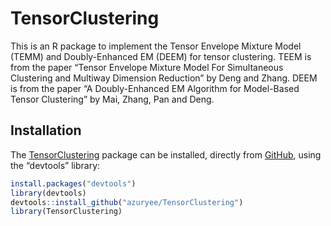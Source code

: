 
<!-- README.md is generated from README.Rmd. Please edit that file -->

TensorClustering
================

<!-- badges: start -->
<!-- badges: end -->

This is an R package to implement the Tensor Envelope Mixture Model
(TEMM) and Doubly-Enhanced EM (DEEM) for tensor clustering. TEEM is from
the paper “Tensor Envelope Mixture Model For Simultaneous Clustering and
Multiway Dimension Reduction” by Deng and Zhang. DEEM is from the paper
“A Doubly-Enhanced EM Algorithm for Model-Based Tensor Clustering” by
Mai, Zhang, Pan and Deng.

Installation
------------

The [TensorClustering](#tensorclustering) package can be installed,
directly from [GitHub](https://github.com/), using the “devtools”
library:

``` r
install.packages("devtools")
library(devtools)
devtools::install_github("azuryee/TensorClustering")
library(TensorClustering)
```
